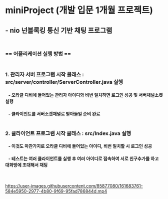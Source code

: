 # miniProject (개발 입문 1개월 프로젝트)
## - nio 넌블록킹 통신 기반 채팅 프로그램<br/><br/>  
### == 어플리케이션 실행 방법 ==<br/><br/>
### 1. 관리자 서버 프로그램 시작 클래스 : src/server/controller/ServerController.java 실행
#### &nbsp;&nbsp;&nbsp;- 오라클 디비에 들어있는 관리자 아이디와 비번 일치하면 로그인 성공 및 서버채널소켓 실행
#### &nbsp;&nbsp;&nbsp;- 클라이언트를 서버소켓채널로 받아들일 준비 완료<br/><br/>
### 2. 클라이언트 프로그램 시작 클래스 : src/Index.java 실행
#### &nbsp;&nbsp;&nbsp;- 이것도 마찬가지로 오라클 디비에 들어있는 아이디, 비번 일치할 시 로그인 성공
#### &nbsp;&nbsp;&nbsp;- 테스트는 여러 클라이언트를 실행 후 여러 아이디로 접속하여 서로 친구추가를 하고 대화방에 초대해서 채팅
<br/>

https://user-images.githubusercontent.com/85877080/161683761-584e5950-2977-4b80-9f69-95fad786844d.mp4
